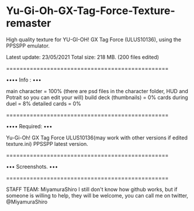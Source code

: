 # Yu-Gi-Oh-GX-Tag-Force-Texture-remaster

High quality texture for YU-GI-OH! GX Tag Force (ULUS10136), using the PPSSPP emulator.

Latest update: 23/05/2021 Total size: 218 MB. (200 files edited)

================================================

•••• Info : •••

main character = 100% (there are psd files in the character folder, HUD and Potrait so you can edit your will) 
build deck (thumbnails) = 0% 
cards during duel = 8% 
detailed cards = 0%

================================================

•••• Required: •••

Yu-Gi-Oh! GX Tag Force ULUS10136(may work with other versions if edited texture.ini) PPSSPP latest version.

================================================

••• Screenshots. •••

================================================

STAFF TEAM: MiyamuraShiro I still don't know how github works, but if someone is willing to help, they will be welcome, you can call me on twitter, @MiyamuraShiro
